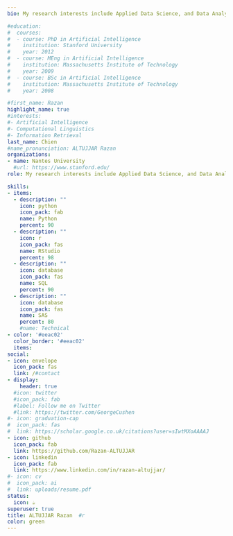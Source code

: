 ```yaml
---
bio: My research interests include Applied Data Science, and Data Analytics.

#education:
#  courses:
#  - course: PhD in Artificial Intelligence
#    institution: Stanford University
#    year: 2012
#  - course: MEng in Artificial Intelligence
#    institution: Massachusetts Institute of Technology
#    year: 2009
#  - course: BSc in Artificial Intelligence
#    institution: Massachusetts Institute of Technology
#    year: 2008

#first_name: Razan
highlight_name: true
#interests:
#- Artificial Intelligence
#- Computational Linguistics
#- Information Retrieval
last_name: Chien
#name_pronunciation: ALTUJJAR Razan 
organizations:
- name: Nantes University
  #url: https://www.stanford.edu/
role: My research interests include Applied Data Science, and Data Analytics

skills:
- items:
  - description: ""
    icon: python
    icon_pack: fab
    name: Python
    percent: 90
  - description: ""
    icon: r
    icon_pack: fas
    name: RStudio
    percent: 98  
  - description: ""
    icon: database
    icon_pack: fas
    name: SQL
    percent: 90
  - description: ""
    icon: database
    icon_pack: fas
    name: SAS
    percent: 80
    #name: Technical
- color: '#eeac02'
  color_border: '#eeac02'
  items:
social:
- icon: envelope
  icon_pack: fas
  link: /#contact
- display:
    header: true
  #icon: twitter
  #icon_pack: fab
  #label: Follow me on Twitter
  #link: https://twitter.com/GeorgeCushen
#- icon: graduation-cap
#  icon_pack: fas
#  link: https://scholar.google.co.uk/citations?user=sIwtMXoAAAAJ
- icon: github
  icon_pack: fab
  link: https://github.com/Razan-ALTUJJAR
- icon: linkedin
  icon_pack: fab
  link: https://www.linkedin.com/in/razan-altujjar/
#- icon: cv
#  icon_pack: ai
#  link: uploads/resume.pdf
status:
  icon: ☕️
superuser: true
title: ALTUJJAR Razan  #r
color: green
---
```

